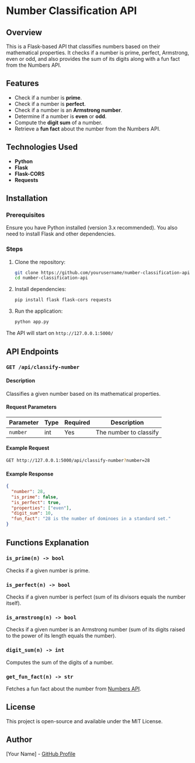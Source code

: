 # Number Classification API

## Overview
This is a Flask-based API that classifies numbers based on their mathematical properties. It checks if a number is prime, perfect, Armstrong, even or odd, and also provides the sum of its digits along with a fun fact from the Numbers API.

## Features
- Check if a number is **prime**.
- Check if a number is **perfect**.
- Check if a number is an **Armstrong number**.
- Determine if a number is **even** or **odd**.
- Compute the **digit sum** of a number.
- Retrieve a **fun fact** about the number from the Numbers API.

## Technologies Used
- **Python**
- **Flask**
- **Flask-CORS**
- **Requests**

## Installation
### Prerequisites
Ensure you have Python installed (version 3.x recommended). You also need to install Flask and other dependencies.

### Steps
1. Clone the repository:
   ```sh
   git clone https://github.com/yourusername/number-classification-api.git
   cd number-classification-api
   ```

2. Install dependencies:
   ```sh
   pip install flask flask-cors requests
   ```

3. Run the application:
   ```sh
   python app.py
   ```

The API will start on `http://127.0.0.1:5000/`

## API Endpoints
### `GET /api/classify-number`
#### Description
Classifies a given number based on its mathematical properties.

#### Request Parameters
| Parameter | Type | Required | Description |
|-----------|------|----------|-------------|
| `number`  | int  | Yes      | The number to classify |

#### Example Request
```sh
GET http://127.0.0.1:5000/api/classify-number?number=28
```

#### Example Response
```json
{
  "number": 28,
  "is_prime": false,
  "is_perfect": true,
  "properties": ["even"],
  "digit_sum": 10,
  "fun_fact": "28 is the number of dominoes in a standard set."
}
```

## Functions Explanation
### `is_prime(n) -> bool`
Checks if a given number is prime.

### `is_perfect(n) -> bool`
Checks if a given number is perfect (sum of its divisors equals the number itself).

### `is_armstrong(n) -> bool`
Checks if a given number is an Armstrong number (sum of its digits raised to the power of its length equals the number).

### `digit_sum(n) -> int`
Computes the sum of the digits of a number.

### `get_fun_fact(n) -> str`
Fetches a fun fact about the number from [Numbers API](http://numbersapi.com/).

## License
This project is open-source and available under the MIT License.

## Author
[Your Name] - [GitHub Profile](https://github.com/yourusername)

